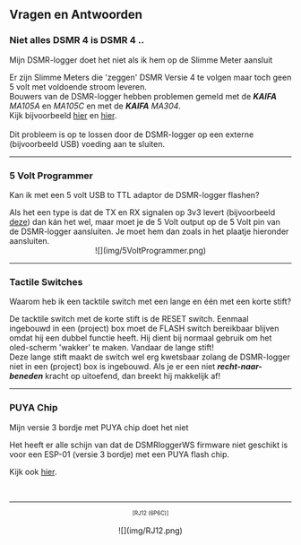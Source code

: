 ## Vragen en Antwoorden


### Niet alles DSMR 4 is DSMR 4 ..
<div class="admonition note">
<p class="admonition-title">Mijn DSMR-logger doet het niet als ik hem op de Slimme Meter aansluit</p>
Er zijn Slimme Meters die 'zeggen' DSMR Versie 4
te volgen maar toch geen 5 volt met voldoende stroom leveren.
<br>Bouwers van de DSMR-logger hebben problemen gemeld met de <i><b>KAIFA</b> MA105A</i> en 
<i>MA105C</i> en met de <i><b>KAIFA</b> MA304</i>.
<br>Kijk bijvoorbeeld
<a href="https://willem.aandewiel.nl/index.php/2018/08/28/slimme-meter-uitlezer/#comment-368" target="_blank">
hier</a> en
<a href="https://willem.aandewiel.nl/index.php/2018/08/28/slimme-meter-uitlezer/#comment-334" target="_blank">
hier</a>.
<br>
<br>Dit probleem is op te lossen door de DSMR-logger op een externe (bijvoorbeeld USB) voeding
aan te sluiten.

</div>
<hr>

### 5 Volt Programmer
<div class="admonition note">
<p class="admonition-title">Kan ik met een 5 volt USB to TTL adaptor de DSMR-logger flashen?</p>
Als het een type is dat de TX en RX signalen op 3v3 levert (bijvoorbeeld 
<a href="https://opencircuit.nl/Product/12809/USB-to-TTL-Serial-Cable-Debug-Console-Cable-for-Raspberry-Pi" target="_blank">
deze</a>)
dan kán het wel, maar moet je de 5 Volt output op de 5 Volt pin van de DSMR-logger aansluiten.
Je moet hem dan zoals in het plaatje hieronder aansluiten.

</div>

<center> ![](img/5VoltProgrammer.png) </center>

<hr>

### Tactile Switches
<div class="admonition note">
<p class="admonition-title">Waarom heb ik een tacktile switch met een lange en één met een korte stift?</p>
De tacktile switch met de korte stift is de RESET switch. 
Eenmaal ingebouwd in een (project) box moet de FLASH switch bereikbaar blijven omdat hij
een dubbel functie heeft. 
Hij dient bij normaal gebruik om het oled-scherm 'wakker' te maken.
Vandaar de lange stift!
<br />
Deze lange stift maakt de switch wel erg kwetsbaar zolang de DSMR-logger niet in een (project) box
is ingebouwd. Als je er een niet <i><b>recht-naar-beneden</b></i> kracht op uitoefend, dan 
breekt hij makkelijk af!

</div>

<hr>

### PUYA Chip
<div class="admonition note">
<p class="admonition-title">Mijn versie 3 bordje met PUYA chip doet het niet</p>
Het heeft er alle schijn van dat de DSMRloggerWS firmware niet geschikt is voor
een ESP-01 (versie 3 bordje) met een PUYA flash chip.
<p>
Kijk ook <a href="../PUYA_patch/">hier</a>.
</div>

<br>
<hr>
<center style="font-size: 70%;">[RJ12 (6P6C)]</center><br>

<center> ![](img/RJ12.png) </center>
 
